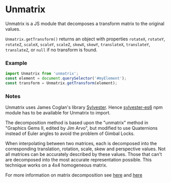 # Unmatrix

Unmatrix is a JS module that decomposes a transform matrix to the original values.

`Unmatrix.getTransform()`
returns an object with properties
`rotateX`, `rotateY`, `rotateZ`, `scaleX`, `scaleY`, `scaleZ`,
`skewX`, `skewY`, `translateX`, `translateY`, `translateZ`,
or `null` if no transform is found.

### Example

```javascript
import Unmatrix from 'unmatrix';
const element = document.querySelector('#myElement');
const transform = Unmatrix.getTransform(element);
```

### Notes

Unmatrix uses James Coglan's library [Sylvester](http://sylvester.jcoglan.com/).
Hence [sylvester-es6](https://www.npmjs.com/package/sylvester-es6) npm module
has to be available for Unmatrix to import.

The decomposition method is based upon the "unmatrix" method in
"Graphics Gems II, edited by Jim Arvo", but modified to use Quaternions instead
of Euler angles to avoid the problem of Gimbal Locks.

When interpolating between two matrices, each is decomposed into the
corresponding translation, rotation, scale, skew and perspective values.
Not all matrices can be accurately described by these values.
Those that can't are decomposed into the most accurate representation possible.
This technique works on a 4x4 homogeneous matrix.

For more information on matrix decomposition see
[here](https://drafts.csswg.org/css-transforms-1/#decomposing-a-2d-matrix) and
[here](https://drafts.csswg.org/css-transforms-2/#decomposing-a-3d-matrix)
